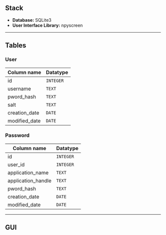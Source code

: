 ## Stack

- **Database:** SQLite3
- **User Interface Library:** npyscreen

---

## Tables

### User
| Column name | Datatype |
|------|---------|
| id | `INTEGER` |
| username | `TEXT` |
| pword_hash | `TEXT` |
| salt | `TEXT` |
| creation_date | `DATE` |
| modified_date | `DATE` |

### Password
| Column name | Datatype |
|----------|---------|
| id | `INTEGER` |
| user_id | `INTEGER` |
| application_name | `TEXT` |
| application_handle | `TEXT` |
| pword_hash | `TEXT` |
| creation_date | `DATE` |
| modified_date | `DATE` |

---

## GUI


